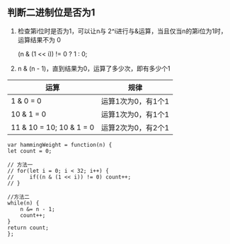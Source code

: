 ## 判断二进制位是否为1
1. 检查第i位时是否为1，可以让n与 2^i进行与&运算，当且仅当n的第i位为1时，运算结果不为 0

    (n & (1 << i)) != 0 ? 1 : 0;

2.  n & (n - 1)，直到结果为0，运算了多少次，即有多少个1

|运算|规律|
|--|--|
|1 & 0 = 0|运算1次为0，有1个1|
|10 & 1 = 0|运算1次为0，有1个1|
|11 & 10 = 10; 10 & 1 = 0|运算2次为0，有2个1|

    var hammingWeight = function(n) {
    let count = 0;
    
    // 方法一
    // for(let i = 0; i < 32; i++) {
    //     if((n & (1 << i)) != 0) count++;
    // }
    
    //方法二
    while(n) {
        n &= n - 1;
        count++;
    }
    return count;
    };
